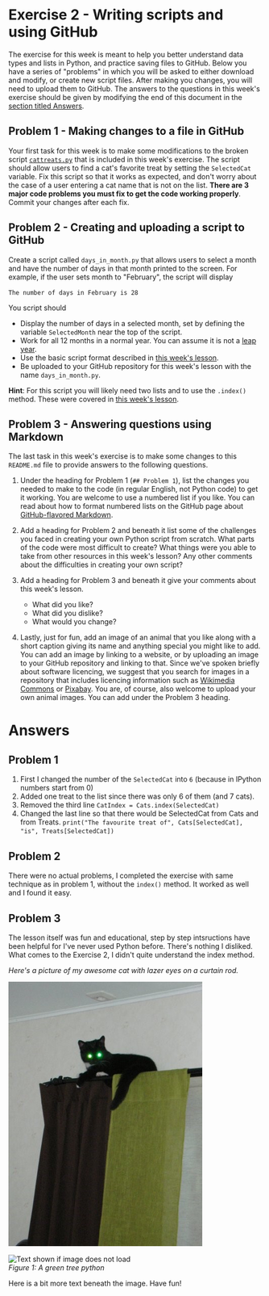 # Exercise 2 - Writing scripts and using GitHub
The exercise for this week is meant to help you better understand data types and lists in Python, and practice saving files to GitHub.
Below you have a series of "problems" in which you will be asked to either download and modify, or create new script files.
After making you changes, you will need to upload them to GitHub.
The answers to the questions in this week's exercise should be given by modifying the end of this document in the [section titled Answers](#answers).

## Problem 1 - Making changes to a file in GitHub
Your first task for this week is to make some modifications to the broken script [`cattreats.py`](cattreats.py) that is included in this week's exercise.
The script should allow users to find a cat's favorite treat by setting the `SelectedCat` variable.
Fix this script so that it works as expected, and don't worry about the case of a user entering a cat name that is not on the list.
**There are 3 major code problems you must fix to get the code working properly**.
Commit your changes after each fix.

## Problem 2 - Creating and uploading a script to GitHub
Create a script called `days_in_month.py` that allows users to select a month and have the number of days in that month printed to the screen.
For example, if the user sets month to "February", the script will display

```
The number of days in February is 28
```
You script should

- Display the number of days in a selected month, set by defining the variable `SelectedMonth` near the top of the script.
- Work for all 12 months in a normal year. You can assume it is not a [leap year](https://en.wikipedia.org/wiki/Leap_year).
- Use the basic script format described in [this week's lesson](https://github.com/Python-for-geo-people/Diving-into-Python/blob/master/Lesson/writing-scripts.md#writing-our-scripts-the-right-way).
- Be uploaded to your GitHub repository for this week's lesson with the name `days_in_month.py`.

**Hint**: For this script you will likely need two lists and to use the `.index()` method.
These were covered in [this week's lesson](https://github.com/Python-for-geo-people/Diving-into-Python/blob/master/Lesson/python-basic-elements1.md#lists-and-indices).

## Problem 3 - Answering questions using Markdown
The last task in this week's exercise is to make some changes to this `README.md` file to provide answers to the following questions.

1. Under the heading for Problem 1 (`## Problem 1`), list the changes you needed to make to the code (in regular English, not Python code) to get it working.
You are welcome to use a numbered list if you like.
You can read about how to format numbered lists on the GitHub page about [GitHub-flavored Markdown](https://help.github.com/articles/basic-writing-and-formatting-syntax/).
2. Add a heading for Problem 2 and beneath it list some of the challenges you faced in creating your own Python script from scratch.
What parts of the code were most difficult to create?
What things were you able to take from other resources in this week's lesson?
Any other comments about the difficulties in creating your own script?
3. Add a heading for Problem 3 and beneath it give your comments about this week's lesson.

    - What did you like?
    - What did you dislike?
    - What would you change?
4. Lastly, just for fun, add an image of an animal that you like along with a short caption giving its name and anything special you might like to add.
You can add an image by linking to a website, or by uploading an image to your GitHub repository and linking to that.
Since we've spoken briefly about software licencing, we suggest that you search for images in a repository that includes licencing information such as [Wikimedia Commons](https://commons.wikimedia.org/wiki/Main_Page) or [Pixabay](https://pixabay.com/).
You are, of course, also welcome to upload your own animal images.
You can add under the Problem 3 heading.

# Answers
## Problem 1
1. First I changed the number of the `SelectedCat` into `6` (because in IPython numbers start from 0)
2. Added one treat to the list since there was only 6 of them (and 7 cats).
3. Removed the third line `CatIndex = Cats.index(SelectedCat)` 
4. Changed the last line so that there would be SelectedCat from Cats and from Treats. 
    `print("The favourite treat of", Cats[SelectedCat], "is", Treats[SelectedCat])`

## Problem 2
 There were no actual problems, I completed the exercise with same technique as in problem 1, without the `index()` method. It worked as well and I found it easy.
 
## Problem 3
The lesson itself was fun and educational, step by step intsructions have been helpful for I've never used Python before. There's nothing I disliked. What comes to the Exercise 2, I didn't quite understand the index method. 

*Here's a picture of my awesome cat with lazer eyes on a curtain rod.* 

![Text shown if image does not load](https://github.com/hannrant/Exercise-2/blob/master/picture_of_cat.jpg)<br/>


![Text shown if image does not load](Images/green-tree-python.jpg)<br/>
*Figure 1: A green tree python*

Here is a bit more text beneath the image. Have fun!

